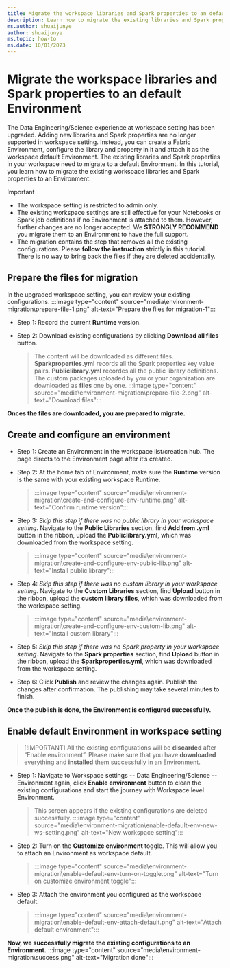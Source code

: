 ```yaml
---
title: Migrate the workspace libraries and Spark properties to an default Environment 
description: Learn how to migrate the existing libraries and Spark properties to an Environment.
ms.author: shuaijunye
author: shuaijunye
ms.topic: how-to
ms.date: 10/01/2023
---
```


# Migrate the workspace libraries and Spark properties to an default Environment

The Data Engineering/Science experience at workspace setting has been upgraded. Adding new libraries and Spark properties are no longer supported in workspace setting. Instead, you can create a Fabric Environment, configure the library and property in it and attach it as the workspace default Environment. The existing libraries and Spark properties in your workspace need to migrate to a default Environment. In this tutorial, you learn how to migrate the existing workspace libraries and Spark properties to an Environment.

> [!IMPORTANT]  
>
> - The workspace setting is restricted to admin only.
> - The existing workspace settings are still effective for your Notebooks or Spark job definitions if no Environment is attached to them. However, further changes are no longer accepted. We **STRONGLY RECOMMEND** you migrate them to an Environment to have the full support.
> - The migration contains the step that removes all the existing configurations. Please **follow the instruction** strictly in this tutorial. There is no way to bring back the files if they are deleted accidentally.
>

## Prepare the files for migration

In the upgraded workspace setting, you can review your existing configurations.
:::image type="content" source="media\environment-migration\prepare-file-1.png" alt-text="Prepare the files for migration-1":::

- Step 1: Record the current **Runtime** version.

- Step 2: Download existing configurations by clicking **Download all files** button.
    >
    > The content will be downloaded as different files. **Sparkproperties.yml** records all the Spark properties key value pairs. **Publiclibrary.yml** recordes all the public library definitions. The custom packages uploaded by you or your organization are downloaded as **files** one by one.
    > :::image type="content" source="media\environment-migration\prepare-file-2.png" alt-text="Download files":::
    >

**Onces the files are downloaded, you are prepared to migrate.**

## Create and configure an environment

- Step 1: Create an Environment in the workspace list/creation hub. The page directs to the Environment page after it’s created.

- Step 2: At the home tab of Environment, make sure the **Runtime** version is the same with your existing workspace Runtime.
    >
    > :::image type="content" source="media\environment-migration\create-and-configure-env-runtime.png" alt-text="Confirm runtime version":::
    >

- Step 3: *Skip this step if there was no public library in your workspace setting.* Navigate to the **Public Libraries** section, find **Add from .yml** button in the ribbon, upload the **Publiclibrary.yml**, which was downloaded from the workspace setting.
    >
    > :::image type="content" source="media\environment-migration\create-and-configure-env-public-lib.png" alt-text="Install public library":::
    >

- Step 4: *Skip this step if there was no custom library in your workspace setting.* Navigate to the **Custom Libraries** section, find **Upload** button in the ribbon, upload the **custom library files**, which was downloaded from the workspace setting.
    >
    > :::image type="content" source="media\environment-migration\create-and-configure-env-custom-lib.png" alt-text="Install custom library":::
    >

- Step 5: *Skip this step if there was no Spark property in your workspace setting.* Navigate to the **Spark properties** section, find **Upload** button in the ribbon, upload the **Sparkproperties.yml**, which was downloaded from the workspace setting.

- Step 6: Click **Publish** and review the changes again. Publish the changes after confirmation. The publishing may take several minutes to finish.

**Once the publish is done, the Environment is configured successfully.**

## Enable default Environment in workspace setting

>
> [!IMPORTANT]
> All the existing configurations will be **discarded** after “Enable environment”. Please make sure that you have **downloaded** everything and **installed** them successfully in an Environment.
>

- Step 1: Navigate to Workspace settings -- Data Engineering/Science -- Environment again, click **Enable environment** button to clean the existing configurations and start the journey with Workspace level Environment.
    >
    > This screen appears if the existing configurations are deleted successfully.
    > :::image type="content" source="media\environment-migration\enable-default-env-new-ws-setting.png" alt-text="New workspace setting":::
    >

- Step 2: Turn on the **Customize environment** toggle. This will allow you to attach an Environment as workspace default.
    >
    > :::image type="content" source="media\environment-migration\enable-default-env-turn-on-toggle.png" alt-text="Turn on customize environment toggle":::
    >

- Step 3: Attach the environment you configured as the workspace default.
    >
    > :::image type="content" source="media\environment-migration\enable-default-env-attach-default.png" alt-text="Attach default environment":::
    >

**Now, we successfully migrate the existing configurations to an Environment.**
:::image type="content" source="media\environment-migration\success.png" alt-text="Migration done":::

